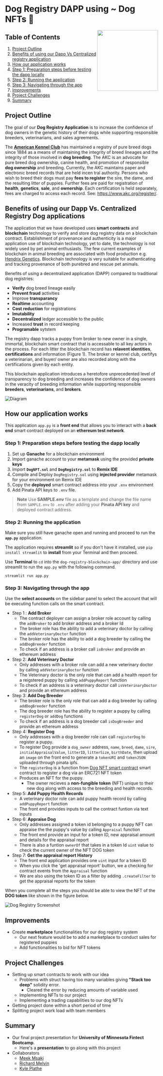 
# Dog Registry DAPP using ~ Dog NFTs 🐶

<img align="right" width="200" height="200" src="./dogRegistryLOGO.png">

## Table of Contents
1. [Project Outline](#project-outline)
2. [Benefits of using our Dapp Vs Centralized registry application](#benefits-of-using-our-dapp-vs-centralized-registry-dog-applications)
3. [How our application works](#how-our-application-works)
4. [Step 1: Preparation steps before testing the dapp locally](#step-1-preparation-steps-before-testing-the-dapp-locally)
5. [Step 2: Running the application](#step-2-running-the-application)
6. [Step 3: Navigating through the app](#step-3-navigating-through-the-app)
7. [Improvements](#improvements)
8. [Project Challenges](#project-challenges)
9. [Summary](#summary)

## Project Outline

The goal of our **Dog Registry Application** is to increase the confidence of dog owners in the genetic history of their dogs while supporting responsible breeders, veterinarians, and sales agreements.

 The **[American Kennel Club](https://www.akc.org/)** has maintained a registry of pure breed dogs since 1884 as a means of maintaining the integrity of breed lineages and the integrity of those involved in **dog breeding**. The AKC is an advocate for pure breed dog ownership, canine health, and promotion of responsible **dog ownership** and breeding. Currently, the AKC maintains paper and electronic breed records that are held incen tral authority. Persons who wish to breed their dogs must pay **fees to register** the sire, the dame, and the resulting litter of puppies. Further fees are paid for registration of **health**, **genetics**, **sale**, and **ownership**. Each certification is held separately, fees are charged to access each record. See: https://www.akc.org/register/.
 
## Benefits of using our Dapp Vs. Centralized Registry Dog applications

The application that we have developed uses **smart contracts** and **blockchain** technology to verify and store dog registry data on a blockchain contract. Establishment of provenance and authenticity is a major application use of blockchain technology, yet to date, the technology is not widely used by pet animal enthusiasts. The few current examples of blockchain in animal breeding are associated with food production e.g. [Hendrix Genetics](https://www.hendrix-genetics.com/en/news/hendrix-genetics-innovates-blockchain/). Blockchain technology is very suitable for authenticating and tracking provenance of both purebred and rescue pet animals.

Benefits of using a decentralized application (DAPP) compared to traditional dog registries: 
- **Verify** dog breed lineage easily
- **Prevent fraud** activities
- Improve **transparancy**
- **Realtime** accounting
- **Cost reduction** for registrations
- **Imutability**
- **Decentralized** ledger accessible to the public
- Increased **trust** in record keeping
- **Programable** sytstem

The registry dapp tracks a puppy from broker to new owner in a single, immortal, blockchain smart contract that is accessable to all key actors in the process. For each litter the blockchain record has **relavent identities**, **certifications** and information (Figure 1). The broker or kennel club, certifys a veterinarian, and buyer/ owner are also recorded along with the certifications given by each entity. 

This blockchain application introduces a heretofore unprecedented level of transparency to dog breeding and increases the confidence of dog owners in the veracity of breeding information while supporting responsible **breeders**, **veterinarians**, and **brokers**.

![Diagram](DogRegistryChain.png)

## How our application works

This application `app.py` is a **front end** that allows you to interact with a **back end** smart contract deployed on an **ethereum test network**.

### Step 1: Preparation steps before testing the dapp locally

1. Set up **Ganache** for a blockchain environment
2. Import ganache account to your **metamask** using the provided **private keys**
3. Import **`DogNFT.sol`** and **`DogRegistry.sol`** to **Remix IDE**
4. Compile and Deploy `DogRegistry.sol`  using **injected provider** metamask for your environment on Remix IDE
5. Copy the **deployed** smart contract address into your `.env` environment
6. Add Pinata API keys to `.env` file. 

> **Note**
Use **SAMPLE.env** file as a template and change the file name from `SAMPLE.env` to `.env` after adding your **Pinata API key** and deployed contract address.

### Step 2: Running the application

Make sure you still have ganache open and running and proceed to run the **`app.py`** application. 

The application requires **streamlit** so if you don't have it installed, use `pip install streamlit` to **install** from your Terminal and then proceed.

Use **Terminal** to `cd` into the `dog-registry-blockchain-app/` directory and use streamlit to run the `app.py` with the following command.

```
streamlit run app.py
```

### Step 3: Navigating through the app

Use the **select accounts** on the sidebar panel to select the account that will be executing function calls on the smart contract. 

- Step 1 : **Add Broker**
    - The contract deployer can assign a broker role account by calling the `addBroker` to add broker address and a broker Id
    - The broker role has the ability to add a veterinary doctor by calling the `addVeterinaryDoctor` function
    - The broker role has the ability to add a dog breeder by calling the `addDogBreeder` function
    - To check if an address is a broker call `isBroker` and provide an ethereum address
- Step 2: **Add Veterinary Doctor**
    - Only addresses with a broker role can add a new veterinary doctor by calling `addVeterinaryDoctor` function
    - The Veterinary doctor is the only role that can add a health report for a reigstered puppy by calling `addPuppyReport` function
    - To check if an address is a veterinary doctor call `isVeterinaryDoctor` and provide an ethereum address
- Step 3: **Add Dog Breeder**
    - The broker role is the only role that can add a dog breeder by calling `addDogBreeder` function
    - The dog breeder role has the ability to register a puppy by calling `registerDog` or `addDog` functions
    - To check if an address is a dog breeder call `isDogBreeder` and provide an ethereum address
- Step 4: **Register Dog**
    - Only addresses with a dog breeder role can call `registerDog` to register a puppy. 
    - To register Dog provide a `dog_owner` address, `name`, `breed`, `dame`, `sire`, `initialAppraisalValue`, `litterID`, `litterSize`, `birthDate`, then upload an `image` on the front end to generate a `tokenURI` and `tokenJSON` uploaded through pinata ipfs. 
    - The `registerDog` is a function from [Dog NFT smart contract](./contracts/DogNFT.sol) smart contract to register a dog via an ERC721 NFT token
    - Produces an NFT for the puppy.
        - The owner recieves a **non-fungible token** (NFT) unique to their new dog along with access to the breeding and health records.
- Step 5: **Add Puppy Health Records**
    - A veterinary doctor role can add puppy health record by calling `addPuppyReport` function
    - The front end provides inputs to call the contract funtion via text inputs
- Step 6: **Appraise Dog**
    - Only addresses assigned a token id belonging to a puppy NFT can appraise the the puppy's value by calling `Appraisal` function
    - The front end provide an input for a token ID, new appraisal amount and details for the appraisal report
    - There is also a funtion `ownerOf` that takes in a token Id `uint` value to check the current owner of the NFT DOG token
- Step 7: **Get the appraisal report History**
    - The front end application provides one `uint` input for a token ID
    - When you click the 'get appraisal report' button, we a checking for contract events from the `Appraisal` function
    - We are also using the token ID as a filter by adding `.createFilter` to get the appraisal reports for the token

When you complete all the steps you should be able to view the NFT of the **DOG token** like shown in the figure below.

![Dog Registry Screenshot](./dog_registry_screenshot.jpg)

## Improvements

- Create **marketplace** functionalities for our dog registry system
    - Our next feature would be to add a marketplace to conduct sales for registered puppies
    - Add functionalities to bid for NFT tokens

## Project Challenges

- Setting up smart contracts to work with our idea
    - Problems with struct having too many variables giving **"Stack too deep"** solidity error. 
        - Cleared the error by reducing amounts of variable used
    - Implementing NFTs to our project 
    - Implementing a trading capabilities to our dog NFTs
- Getting project done within a short period of time
- Splitting project work load with team members


## Summary

- Our final project presentation for **University of Minnesota Fintect Bootcamp**. 
    - Here's a **presentation** to go along with this project
- Collaborators
    - [Meek Msaki](https://github.com/mmsaki)
    - [Richard Melvin](https://github.com/rgmelvin)
    - [Kyle Plathe](https://github.com/kyleplathe)
